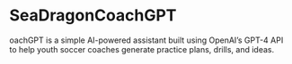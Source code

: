 # SeaDragonCoachGPT
oachGPT is a simple AI-powered assistant built using OpenAI’s GPT-4 API to help youth soccer coaches generate practice plans, drills, and ideas.
